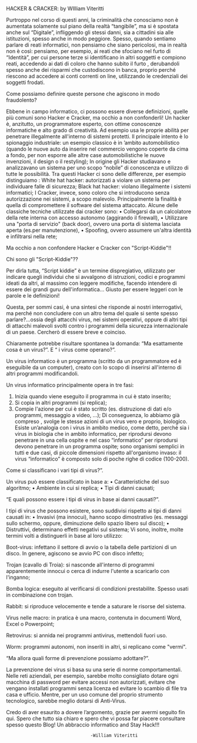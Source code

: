 HACKER & CRACKER:
by WIlliam Viteritti

Purtroppo nel corso di questi anni, la criminalità che conosciamo non è aumentata solamente sul piano della realtà “tangibile”, ma si è spostata anche sul “Digitale”, infliggendo gli stessi danni, sia a cittadini sia alle istituzioni, spesso anche in modo peggiore.
Spesso, quando sentiamo parlare di reati informatici, non pensiamo che siano pericolosi, ma in realtà non è così: pensiamo, per esempio, ai reati che sfociano nel furto di “Identità”, per cui persone terze si identificano in altri soggetti e compiono reati, accedendo ai dati di coloro che hanno subito il furto , derubandoli spesso anche dei risparmi che custodiscono in banca, proprio perché riescono ad accedere ai conti correnti on line, utilizzando le credenziali dei soggetti frodati.

Come possiamo definire queste persone che agiscono in modo fraudolento?

Ebbene in campo informatico, ci possono essere diverse definizioni, quelle più comuni sono Hacker e Cracker, ma occhio a non confonderli!
 Un hacker è, anzitutto, un programmatore esperto, con ottime conoscenze informatiche e alto grado di creatività.
Ad esempio usa le proprie abilità per penetrare illegalmente all'interno di sistemi protetti.
Il principale intento è lo spionaggio industriale: un esempio classico è in ’ambito automobilistico (quando le nuove auto da inserire nel commercio vengono coperte da cima a fondo, per non esporre alle altre case automobilistiche le nuove invenzioni, il design o il restyling);
In origine gli Hacker studiavano e analizzavano  un sistema per uno scopo “nobile” di conoscenza e utilizzo di tutte le possibilità.
Tra questi Hacker ci sono delle differenze, per esempio distinguiamo :
White hat hacker: autorizzati a violare un sistema per individuare falle di sicurezza;
Black hat hacker: violano illegalmente i sistemi informatici;
I Cracker, invece,  sono coloro che si introducono senza autorizzazione nei sistemi, a scopo malevolo.
Principalmente la finalità è quella di compromettere il software del sistema attaccato.
Alcune delle classiche tecniche utilizzate dai cracker sono:
• Collegarsi da un calcolatore della rete interna con accesso autonomo (aggirando il firewall),
• Utilizzare una "porta di servizio" (back door), ovvero una porta di sistema lasciata aperta (es.per manutenzione),
• Spoofing, ovvero assumere un'altra identità e infiltrarsi nella rete;

Ma occhio a non confondere Hacker e Cracker con "Script-Kiddie"!!

Chi sono gli "Script-Kiddie"??

Per dirla tutta, “Script kiddie” è un termine dispregiativo, utilizzato per indicare quegli individui che  si avvalgono di istruzioni, codici e programmi ideati da altri, al massimo con leggere modifiche, facendo intendere di essere dei grandi guru dell'informatica…
Giusto per essere leggeri con le parole e le definizioni!

Questa, per sommi casi, è una sintesi che risponde ai nostri interrogativi, ma perché non concludere con un altro tema del quale si sente spesso parlare?...ossia degli attacchi virus, nei sistemi operativi, oppure di altri tipi di attacchi malevoli svolti contro i programmi della sicurezza internazionale di un paese.
Cercherò di essere breve e coinciso.

Chiaramente potrebbe risultare spontanea la domanda: “Ma esattamente cosa è un virus?”.
E “ i virus come operano?”.

Un virus informatico è un programma (scritto da un programmatore ed è eseguibile da un
computer), creato con lo scopo di inserirsi all'interno di altri programmi modificandoli.


Un virus informatico principalmente opera in tre  fasi:
1. Inizia quando viene eseguito il programma in cui è stato inserito;
2. Si copia in altri programmi (si replica);
3. Compie l'azione per cui è stato scritto (es. distruzione di dati e/o programmi, messaggio a video, ...);
Di conseguenza, lo abbiamo già compreso , svolge le stesse azioni di un virus vero e proprio,  biologico.
Esiste un’analogia con i virus in ambito medico, come detto, perché sia i virus in biologia che in ambito informatico, per riprodursi devono penetrare in una cella ospite e nel caso “informatico” per riprodursi devono penetrare in un programma ospite;
sono organismi semplici in tutti e due casi, di piccole dimensioni rispetto all'organismo
invaso: il virus “informatico” è composto solo di poche righe di codice (100-200).

Come si  classificano i vari tipi di virus?”.

Un virus può essere classificato in base a:
• Caratteristiche del suo algoritmo;
• Ambiente in cui si replica;
• Tipi di danni causati;

“E quali possono essere i tipi di virus in base ai danni causati?”.

I tipi di virus che possono esistere, sono suddivisi rispetto ai tipi di danni causati in:
• Invasivi (ma innocui), hanno scopo dimostrativo (es. messaggi sullo schermo, oppure, diminuzione dello spazio libero sul disco);
• Distruttivi, determinano effetti negativi sul sistema;
Vi sono, inoltre, molte termini volti a distinguerli in base al loro utilizzo:

Boot-virus: infettano il settore di avvio o la tabella delle partizioni di un disco. In genere, agiscono se avvio PC con disco infetto;

Trojan (cavallo di Troia): si nasconde all'interno di programmi apparentemente innocui o cerca di indurre l'utente a scaricarlo con l'inganno;

Bomba logica: eseguito al verificarsi di condizioni prestabilite. Spesso usati in combinazione con trojan.

Rabbit: si riproduce velocemente e tende a saturare le risorse del sistema.

Virus nelle macro: in pratica è una macro, contenuta in documenti Word, Excel o Powerpoint;

Retrovirus: si annida nei programmi antivirus, mettendoli fuori uso.

Worm: programmi autonomi, non inseriti in altri, si replicano come "vermi".

“Ma allora quali forme di prevenzione possiamo adottare?”.

La prevenzione dei virus si basa su una serie di norme comportamentali.
Nelle reti aziendali, per esempio, sarebbe molto consigliato dotare ogni macchina di password per evitare accessi non autorizzati, evitare che vengano installati programmi senza licenza ed evitare lo scambio di file tra casa e ufficio.
Mentre, per un uso comune del proprio strumento tecnologico, sarebbe meglio dotarsi di Anti-Virus.

Credo di aver esaurito a dovere l’argomento, grazie per avermi seguito fin qui.
Spero che tutto sia chiaro e spero che vi possa far piacere consultare spesso questo Blog!
Un abbraccio informatico and Stay Hack!!!

									-William Viteritti	



